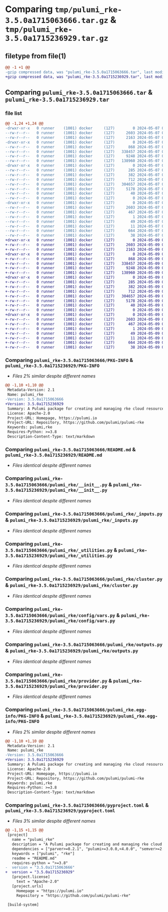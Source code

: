 # Comparing `tmp/pulumi_rke-3.5.0a1715063666.tar.gz` & `tmp/pulumi_rke-3.5.0a1715236929.tar.gz`

## filetype from file(1)

```diff
@@ -1 +1 @@
-gzip compressed data, was "pulumi_rke-3.5.0a1715063666.tar", last modified: Tue May  7 06:42:32 2024, max compression
+gzip compressed data, was "pulumi_rke-3.5.0a1715236929.tar", last modified: Thu May  9 06:47:09 2024, max compression
```

## Comparing `pulumi_rke-3.5.0a1715063666.tar` & `pulumi_rke-3.5.0a1715236929.tar`

### file list

```diff
@@ -1,24 +1,24 @@
-drwxr-xr-x   0 runner    (1001) docker     (127)        0 2024-05-07 06:42:32.519290 pulumi_rke-3.5.0a1715063666/
--rw-r--r--   0 runner    (1001) docker     (127)     2603 2024-05-07 06:42:32.519290 pulumi_rke-3.5.0a1715063666/PKG-INFO
--rw-r--r--   0 runner    (1001) docker     (127)     2163 2024-05-07 06:42:26.000000 pulumi_rke-3.5.0a1715063666/README.md
-drwxr-xr-x   0 runner    (1001) docker     (127)        0 2024-05-07 06:42:32.515290 pulumi_rke-3.5.0a1715063666/pulumi_rke/
--rw-r--r--   0 runner    (1001) docker     (127)      868 2024-05-07 06:42:26.000000 pulumi_rke-3.5.0a1715063666/pulumi_rke/__init__.py
--rw-r--r--   0 runner    (1001) docker     (127)   338457 2024-05-07 06:42:26.000000 pulumi_rke-3.5.0a1715063666/pulumi_rke/_inputs.py
--rw-r--r--   0 runner    (1001) docker     (127)     9248 2024-05-07 06:42:26.000000 pulumi_rke-3.5.0a1715063666/pulumi_rke/_utilities.py
--rw-r--r--   0 runner    (1001) docker     (127)   138960 2024-05-07 06:42:26.000000 pulumi_rke-3.5.0a1715063666/pulumi_rke/cluster.py
-drwxr-xr-x   0 runner    (1001) docker     (127)        0 2024-05-07 06:42:32.515290 pulumi_rke-3.5.0a1715063666/pulumi_rke/config/
--rw-r--r--   0 runner    (1001) docker     (127)      285 2024-05-07 06:42:26.000000 pulumi_rke-3.5.0a1715063666/pulumi_rke/config/__init__.py
--rw-r--r--   0 runner    (1001) docker     (127)      382 2024-05-07 06:42:26.000000 pulumi_rke-3.5.0a1715063666/pulumi_rke/config/__init__.pyi
--rw-r--r--   0 runner    (1001) docker     (127)      712 2024-05-07 06:42:26.000000 pulumi_rke-3.5.0a1715063666/pulumi_rke/config/vars.py
--rw-r--r--   0 runner    (1001) docker     (127)   304657 2024-05-07 06:42:26.000000 pulumi_rke-3.5.0a1715063666/pulumi_rke/outputs.py
--rw-r--r--   0 runner    (1001) docker     (127)     5178 2024-05-07 06:42:26.000000 pulumi_rke-3.5.0a1715063666/pulumi_rke/provider.py
--rw-r--r--   0 runner    (1001) docker     (127)       40 2024-05-07 06:42:26.000000 pulumi_rke-3.5.0a1715063666/pulumi_rke/pulumi-plugin.json
--rw-r--r--   0 runner    (1001) docker     (127)        0 2024-05-07 06:42:26.000000 pulumi_rke-3.5.0a1715063666/pulumi_rke/py.typed
-drwxr-xr-x   0 runner    (1001) docker     (127)        0 2024-05-07 06:42:32.515290 pulumi_rke-3.5.0a1715063666/pulumi_rke.egg-info/
--rw-r--r--   0 runner    (1001) docker     (127)     2603 2024-05-07 06:42:32.000000 pulumi_rke-3.5.0a1715063666/pulumi_rke.egg-info/PKG-INFO
--rw-r--r--   0 runner    (1001) docker     (127)      467 2024-05-07 06:42:32.000000 pulumi_rke-3.5.0a1715063666/pulumi_rke.egg-info/SOURCES.txt
--rw-r--r--   0 runner    (1001) docker     (127)        1 2024-05-07 06:42:32.000000 pulumi_rke-3.5.0a1715063666/pulumi_rke.egg-info/dependency_links.txt
--rw-r--r--   0 runner    (1001) docker     (127)       49 2024-05-07 06:42:32.000000 pulumi_rke-3.5.0a1715063666/pulumi_rke.egg-info/requires.txt
--rw-r--r--   0 runner    (1001) docker     (127)       11 2024-05-07 06:42:32.000000 pulumi_rke-3.5.0a1715063666/pulumi_rke.egg-info/top_level.txt
--rw-r--r--   0 runner    (1001) docker     (127)      664 2024-05-07 06:42:26.000000 pulumi_rke-3.5.0a1715063666/pyproject.toml
--rw-r--r--   0 runner    (1001) docker     (127)       38 2024-05-07 06:42:32.519290 pulumi_rke-3.5.0a1715063666/setup.cfg
+drwxr-xr-x   0 runner    (1001) docker     (127)        0 2024-05-09 06:47:09.641822 pulumi_rke-3.5.0a1715236929/
+-rw-r--r--   0 runner    (1001) docker     (127)     2603 2024-05-09 06:47:09.641822 pulumi_rke-3.5.0a1715236929/PKG-INFO
+-rw-r--r--   0 runner    (1001) docker     (127)     2163 2024-05-09 06:47:03.000000 pulumi_rke-3.5.0a1715236929/README.md
+drwxr-xr-x   0 runner    (1001) docker     (127)        0 2024-05-09 06:47:09.637822 pulumi_rke-3.5.0a1715236929/pulumi_rke/
+-rw-r--r--   0 runner    (1001) docker     (127)      868 2024-05-09 06:47:03.000000 pulumi_rke-3.5.0a1715236929/pulumi_rke/__init__.py
+-rw-r--r--   0 runner    (1001) docker     (127)   338457 2024-05-09 06:47:03.000000 pulumi_rke-3.5.0a1715236929/pulumi_rke/_inputs.py
+-rw-r--r--   0 runner    (1001) docker     (127)     9248 2024-05-09 06:47:03.000000 pulumi_rke-3.5.0a1715236929/pulumi_rke/_utilities.py
+-rw-r--r--   0 runner    (1001) docker     (127)   138960 2024-05-09 06:47:03.000000 pulumi_rke-3.5.0a1715236929/pulumi_rke/cluster.py
+drwxr-xr-x   0 runner    (1001) docker     (127)        0 2024-05-09 06:47:09.641822 pulumi_rke-3.5.0a1715236929/pulumi_rke/config/
+-rw-r--r--   0 runner    (1001) docker     (127)      285 2024-05-09 06:47:03.000000 pulumi_rke-3.5.0a1715236929/pulumi_rke/config/__init__.py
+-rw-r--r--   0 runner    (1001) docker     (127)      382 2024-05-09 06:47:03.000000 pulumi_rke-3.5.0a1715236929/pulumi_rke/config/__init__.pyi
+-rw-r--r--   0 runner    (1001) docker     (127)      712 2024-05-09 06:47:03.000000 pulumi_rke-3.5.0a1715236929/pulumi_rke/config/vars.py
+-rw-r--r--   0 runner    (1001) docker     (127)   304657 2024-05-09 06:47:03.000000 pulumi_rke-3.5.0a1715236929/pulumi_rke/outputs.py
+-rw-r--r--   0 runner    (1001) docker     (127)     5178 2024-05-09 06:47:03.000000 pulumi_rke-3.5.0a1715236929/pulumi_rke/provider.py
+-rw-r--r--   0 runner    (1001) docker     (127)       40 2024-05-09 06:47:03.000000 pulumi_rke-3.5.0a1715236929/pulumi_rke/pulumi-plugin.json
+-rw-r--r--   0 runner    (1001) docker     (127)        0 2024-05-09 06:47:03.000000 pulumi_rke-3.5.0a1715236929/pulumi_rke/py.typed
+drwxr-xr-x   0 runner    (1001) docker     (127)        0 2024-05-09 06:47:09.641822 pulumi_rke-3.5.0a1715236929/pulumi_rke.egg-info/
+-rw-r--r--   0 runner    (1001) docker     (127)     2603 2024-05-09 06:47:09.000000 pulumi_rke-3.5.0a1715236929/pulumi_rke.egg-info/PKG-INFO
+-rw-r--r--   0 runner    (1001) docker     (127)      467 2024-05-09 06:47:09.000000 pulumi_rke-3.5.0a1715236929/pulumi_rke.egg-info/SOURCES.txt
+-rw-r--r--   0 runner    (1001) docker     (127)        1 2024-05-09 06:47:09.000000 pulumi_rke-3.5.0a1715236929/pulumi_rke.egg-info/dependency_links.txt
+-rw-r--r--   0 runner    (1001) docker     (127)       49 2024-05-09 06:47:09.000000 pulumi_rke-3.5.0a1715236929/pulumi_rke.egg-info/requires.txt
+-rw-r--r--   0 runner    (1001) docker     (127)       11 2024-05-09 06:47:09.000000 pulumi_rke-3.5.0a1715236929/pulumi_rke.egg-info/top_level.txt
+-rw-r--r--   0 runner    (1001) docker     (127)      664 2024-05-09 06:47:03.000000 pulumi_rke-3.5.0a1715236929/pyproject.toml
+-rw-r--r--   0 runner    (1001) docker     (127)       38 2024-05-09 06:47:09.641822 pulumi_rke-3.5.0a1715236929/setup.cfg
```

### Comparing `pulumi_rke-3.5.0a1715063666/PKG-INFO` & `pulumi_rke-3.5.0a1715236929/PKG-INFO`

 * *Files 2% similar despite different names*

```diff
@@ -1,10 +1,10 @@
 Metadata-Version: 2.1
 Name: pulumi_rke
-Version: 3.5.0a1715063666
+Version: 3.5.0a1715236929
 Summary: A Pulumi package for creating and managing rke cloud resources.
 License: Apache-2.0
 Project-URL: Homepage, https://pulumi.io
 Project-URL: Repository, https://github.com/pulumi/pulumi-rke
 Keywords: pulumi,rke
 Requires-Python: >=3.8
 Description-Content-Type: text/markdown
```

### Comparing `pulumi_rke-3.5.0a1715063666/README.md` & `pulumi_rke-3.5.0a1715236929/README.md`

 * *Files identical despite different names*

### Comparing `pulumi_rke-3.5.0a1715063666/pulumi_rke/__init__.py` & `pulumi_rke-3.5.0a1715236929/pulumi_rke/__init__.py`

 * *Files identical despite different names*

### Comparing `pulumi_rke-3.5.0a1715063666/pulumi_rke/_inputs.py` & `pulumi_rke-3.5.0a1715236929/pulumi_rke/_inputs.py`

 * *Files identical despite different names*

### Comparing `pulumi_rke-3.5.0a1715063666/pulumi_rke/_utilities.py` & `pulumi_rke-3.5.0a1715236929/pulumi_rke/_utilities.py`

 * *Files identical despite different names*

### Comparing `pulumi_rke-3.5.0a1715063666/pulumi_rke/cluster.py` & `pulumi_rke-3.5.0a1715236929/pulumi_rke/cluster.py`

 * *Files identical despite different names*

### Comparing `pulumi_rke-3.5.0a1715063666/pulumi_rke/config/vars.py` & `pulumi_rke-3.5.0a1715236929/pulumi_rke/config/vars.py`

 * *Files identical despite different names*

### Comparing `pulumi_rke-3.5.0a1715063666/pulumi_rke/outputs.py` & `pulumi_rke-3.5.0a1715236929/pulumi_rke/outputs.py`

 * *Files identical despite different names*

### Comparing `pulumi_rke-3.5.0a1715063666/pulumi_rke/provider.py` & `pulumi_rke-3.5.0a1715236929/pulumi_rke/provider.py`

 * *Files identical despite different names*

### Comparing `pulumi_rke-3.5.0a1715063666/pulumi_rke.egg-info/PKG-INFO` & `pulumi_rke-3.5.0a1715236929/pulumi_rke.egg-info/PKG-INFO`

 * *Files 2% similar despite different names*

```diff
@@ -1,10 +1,10 @@
 Metadata-Version: 2.1
 Name: pulumi_rke
-Version: 3.5.0a1715063666
+Version: 3.5.0a1715236929
 Summary: A Pulumi package for creating and managing rke cloud resources.
 License: Apache-2.0
 Project-URL: Homepage, https://pulumi.io
 Project-URL: Repository, https://github.com/pulumi/pulumi-rke
 Keywords: pulumi,rke
 Requires-Python: >=3.8
 Description-Content-Type: text/markdown
```

### Comparing `pulumi_rke-3.5.0a1715063666/pyproject.toml` & `pulumi_rke-3.5.0a1715236929/pyproject.toml`

 * *Files 3% similar despite different names*

```diff
@@ -1,15 +1,15 @@
 [project]
   name = "pulumi_rke"
   description = "A Pulumi package for creating and managing rke cloud resources."
   dependencies = ["parver>=0.2.1", "pulumi>=3.0.0,<4.0.0", "semver>=2.8.1"]
   keywords = ["pulumi", "rke"]
   readme = "README.md"
   requires-python = ">=3.8"
-  version = "3.5.0a1715063666"
+  version = "3.5.0a1715236929"
   [project.license]
     text = "Apache-2.0"
   [project.urls]
     Homepage = "https://pulumi.io"
     Repository = "https://github.com/pulumi/pulumi-rke"
 
 [build-system]
```

